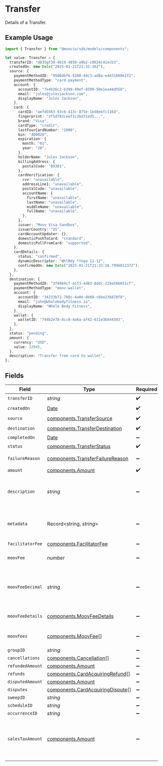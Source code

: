 # Transfer

Details of a Transfer.

## Example Usage

```typescript
import { Transfer } from "@moovio/sdk/models/components";

let value: Transfer = {
  transferID: "d835gf30-4b19-4850-a9b2-c0624c41ecb3",
  createdOn: new Date("2025-01-21T21:32:16Z"),
  source: {
    paymentMethodID: "9506dbf6-4208-44c3-ad8a-e4431660e1f2",
    paymentMethodType: "card-payment",
    account: {
      accountID: "7e4b26c2-b399-49ef-8390-50e1ea44d550",
      email: "jules@julesjackson.com",
      displayName: "Jules Jackson",
    },
    card: {
      cardID: "aefd5563-93c6-413c-875e-1bd0ebfc116d",
      fingerprint: "2f5d782ceef1c3bd31ed5...",
      brand: "Visa",
      cardType: "credit",
      lastFourCardNumber: "2000",
      bin: "400020",
      expiration: {
        month: "01",
        year: "28",
      },
      holderName: "Jules Jackson",
      billingAddress: {
        postalCode: "80301",
      },
      cardVerification: {
        cvv: "unavailable",
        addressLine1: "unavailable",
        postalCode: "unavailable",
        accountName: {
          firstName: "unavailable",
          lastName: "unavailable",
          middleName: "unavailable",
          fullName: "unavailable",
        },
      },
      issuer: "Moov Visa Sandbox",
      issuerCountry: "US",
      cardAccountUpdater: {},
      domesticPushToCard: "standard",
      domesticPullFromCard: "supported",
    },
    cardDetails: {
      status: "confirmed",
      dynamicDescriptor: "WhlBdy *Yoga 11-12",
      confirmedOn: new Date("2025-01-21T21:32:16.799681237Z"),
    },
  },
  destination: {
    paymentMethodID: "3f9969cf-a1f3-4d83-8ddc-229a506651cf",
    paymentMethodType: "moov-wallet",
    account: {
      accountID: "34233b72-780c-4a0d-8b08-cbbe23k878f8",
      email: "john@wholebodyfitness.io",
      displayName: "Whole Body Fitness",
    },
    wallet: {
      walletID: "744b2e78-8cc8-4a6a-af42-611e3b844503",
    },
  },
  status: "pending",
  amount: {
    currency: "USD",
    value: 32945,
  },
  description: "Transfer from card to wallet",
};
```

## Fields

| Field                                                                                                                            | Type                                                                                                                             | Required                                                                                                                         | Description                                                                                                                      | Example                                                                                                                          |
| -------------------------------------------------------------------------------------------------------------------------------- | -------------------------------------------------------------------------------------------------------------------------------- | -------------------------------------------------------------------------------------------------------------------------------- | -------------------------------------------------------------------------------------------------------------------------------- | -------------------------------------------------------------------------------------------------------------------------------- |
| `transferID`                                                                                                                     | *string*                                                                                                                         | :heavy_check_mark:                                                                                                               | N/A                                                                                                                              |                                                                                                                                  |
| `createdOn`                                                                                                                      | [Date](https://developer.mozilla.org/en-US/docs/Web/JavaScript/Reference/Global_Objects/Date)                                    | :heavy_check_mark:                                                                                                               | N/A                                                                                                                              |                                                                                                                                  |
| `source`                                                                                                                         | [components.TransferSource](../../models/components/transfersource.md)                                                           | :heavy_check_mark:                                                                                                               | N/A                                                                                                                              |                                                                                                                                  |
| `destination`                                                                                                                    | [components.TransferDestination](../../models/components/transferdestination.md)                                                 | :heavy_check_mark:                                                                                                               | N/A                                                                                                                              |                                                                                                                                  |
| `completedOn`                                                                                                                    | [Date](https://developer.mozilla.org/en-US/docs/Web/JavaScript/Reference/Global_Objects/Date)                                    | :heavy_minus_sign:                                                                                                               | N/A                                                                                                                              |                                                                                                                                  |
| `status`                                                                                                                         | [components.TransferStatus](../../models/components/transferstatus.md)                                                           | :heavy_check_mark:                                                                                                               | Status of a transfer.                                                                                                            |                                                                                                                                  |
| `failureReason`                                                                                                                  | [components.TransferFailureReason](../../models/components/transferfailurereason.md)                                             | :heavy_minus_sign:                                                                                                               | Reason for a transfer's failure.                                                                                                 |                                                                                                                                  |
| `amount`                                                                                                                         | [components.Amount](../../models/components/amount.md)                                                                           | :heavy_check_mark:                                                                                                               | N/A                                                                                                                              |                                                                                                                                  |
| `description`                                                                                                                    | *string*                                                                                                                         | :heavy_minus_sign:                                                                                                               | An optional description of the transfer that is used on receipts and for your own internal use.                                  | Pay Instructor for May 15 Class                                                                                                  |
| `metadata`                                                                                                                       | Record<string, *string*>                                                                                                         | :heavy_minus_sign:                                                                                                               | Free-form key-value pair list. Useful for storing information that is not captured elsewhere.                                    | {<br/>"optional": "metadata"<br/>}                                                                                               |
| `facilitatorFee`                                                                                                                 | [components.FacilitatorFee](../../models/components/facilitatorfee.md)                                                           | :heavy_minus_sign:                                                                                                               | Total or markup fee.                                                                                                             |                                                                                                                                  |
| `moovFee`                                                                                                                        | *number*                                                                                                                         | :heavy_minus_sign:                                                                                                               | Fees charged to your platform account for transfers.                                                                             |                                                                                                                                  |
| `moovFeeDecimal`                                                                                                                 | *string*                                                                                                                         | :heavy_minus_sign:                                                                                                               | Same as `moovFee`, but a decimal-formatted numerical string that represents up to 9 decimal place precision.                     |                                                                                                                                  |
| `moovFeeDetails`                                                                                                                 | [components.MoovFeeDetails](../../models/components/moovfeedetails.md)                                                           | :heavy_minus_sign:                                                                                                               | Processing and pass-through costs that add up to the moovFee.                                                                    |                                                                                                                                  |
| `moovFees`                                                                                                                       | [components.MoovFee](../../models/components/moovfee.md)[]                                                                       | :heavy_minus_sign:                                                                                                               | Fees charged to accounts involved in the transfer.                                                                               |                                                                                                                                  |
| `groupID`                                                                                                                        | *string*                                                                                                                         | :heavy_minus_sign:                                                                                                               | N/A                                                                                                                              |                                                                                                                                  |
| `cancellations`                                                                                                                  | [components.Cancellation](../../models/components/cancellation.md)[]                                                             | :heavy_minus_sign:                                                                                                               | N/A                                                                                                                              |                                                                                                                                  |
| `refundedAmount`                                                                                                                 | [components.Amount](../../models/components/amount.md)                                                                           | :heavy_minus_sign:                                                                                                               | N/A                                                                                                                              |                                                                                                                                  |
| `refunds`                                                                                                                        | [components.CardAcquiringRefund](../../models/components/cardacquiringrefund.md)[]                                               | :heavy_minus_sign:                                                                                                               | N/A                                                                                                                              |                                                                                                                                  |
| `disputedAmount`                                                                                                                 | [components.Amount](../../models/components/amount.md)                                                                           | :heavy_minus_sign:                                                                                                               | N/A                                                                                                                              |                                                                                                                                  |
| `disputes`                                                                                                                       | [components.CardAcquiringDispute](../../models/components/cardacquiringdispute.md)[]                                             | :heavy_minus_sign:                                                                                                               | N/A                                                                                                                              |                                                                                                                                  |
| `sweepID`                                                                                                                        | *string*                                                                                                                         | :heavy_minus_sign:                                                                                                               | N/A                                                                                                                              |                                                                                                                                  |
| `scheduleID`                                                                                                                     | *string*                                                                                                                         | :heavy_minus_sign:                                                                                                               | N/A                                                                                                                              |                                                                                                                                  |
| `occurrenceID`                                                                                                                   | *string*                                                                                                                         | :heavy_minus_sign:                                                                                                               | N/A                                                                                                                              |                                                                                                                                  |
| `salesTaxAmount`                                                                                                                 | [components.Amount](../../models/components/amount.md)                                                                           | :heavy_minus_sign:                                                                                                               | Optional sales tax amount. `transfer.amount.value` should be inclusive of any sales tax and represents the total amount charged. |                                                                                                                                  |